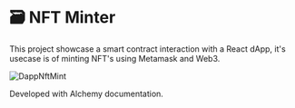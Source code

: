 # 🗃 NFT Minter 
 
This project showcase a smart contract interaction with a React dApp, it's usecase is of minting NFT's using Metamask and Web3.


![DappNftMint](https://user-images.githubusercontent.com/103285633/172973966-b92f648a-4265-4c37-b007-9d0665815d1f.png)

Developed with Alchemy documentation.
